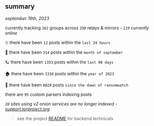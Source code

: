 
## summary
_september 19th, 2023_

currently tracking `162` groups across `290` relays & mirrors - _`119` currently online_

⏲ there have been `12` posts within the `last 24 hours`

🦈 there have been `314` posts within the `month of september`

🪐 there have been `1353` posts within the `last 90 days`

🏚 there have been `3338` posts within the `year of 2023`

🦕 there have been `8028` posts `since the dawn of ransomwatch`

there are `95` custom parsers indexing posts

_`20` sites using v2 onion services are no longer indexed - [support.torproject.org](https://support.torproject.org/onionservices/v2-deprecation/)_

> see the project [README](https://github.com/joshhighet/ransomwatch#ransomwatch--) for backend technicals
